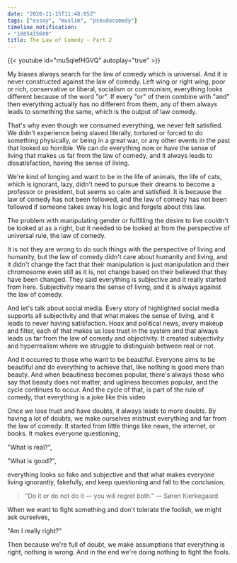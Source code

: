 ```yaml
---
date: "2020-11-15T11:48:05Z"
tags: ["essay", "muslim", "pseudocomedy"]
timeline_notification:
- "1605415689"
title: The Law of Comedy ~ Part 2
---
```


{{< youtube id="muSqlefHGVQ" autoplay="true" >}}

My biases always search for the law of comedy which is universal. And it is never constructed against the law of comedy. Left wing or right wing, poor or rich, conservative or liberal, socialism or communism, everything looks different because of the word "or". If every "or" of them combine with "and" then everything actually has no different from them, any of them always leads to something the same, which is the output of law comedy.

That's why even though we consumed everything, we never felt satisfied. We didn't experience being slaved literally, tortured or forced to do something physically, or being in a great war, or any other events in the past that looked so horrible. We can do everything now or have the sense of living that makes us far from the law of comedy, and it always leads to dissatisfaction, having the sense of living.

We're kind of longing and want to be in the life of animals, the life of cats, which is ignorant, lazy, didn't need to pursue their dreams to become a professor or president, but seems so calm and satisfied. It is because the law of comedy has not been followed, and the law of comedy has not been followed if someone takes away his logic and forgets about this law.

The problem with manipulating gender or fulfilling the desire to live couldn't be looked at as a right, but it needed to be looked at from the perspective of universal rule, the law of comedy.

It is not they are wrong to do such things with the perspective of living and humanity, but the law of comedy didn't care about humanity and living, and it didn't change the fact that their manipulation is just manipulation and their chromosome even still as it is, not change based on their believed that they have been changed. They said everything is subjective and it really started from here. Subjectivity means the sense of living, and it is always against the law of comedy.

And let's talk about social media. Every story of highlighted social media supports all subjectivity and that what makes the sense of living, and it leads to never having satisfaction. Hoax and political news, every makeup and filter, each of that makes us lose trust in the system and that always leads us far from the law of comedy and objectivity. It created subjectivity and hyperrealism where we struggle to distinguish between real or not.

And it occurred to those who want to be beautiful. Everyone aims to be beautiful and do everything to achieve that, like nothing is good more than beauty. And when beautiness becomes popular, there's always those who say that beauty does not matter, and ugliness becomes popular, and the cycle continues to occur. And the cycle of that, is part of the rule of comedy, that everything is a joke like this video 

Once we lose trust and have doubts, it always leads to more doubts. By having a lot of doubts, we make ourselves mistrust everything and far from the law of comedy. It started from little things like news, the internet, or books. It makes everyone questioning,

"What is real?",

"What is good?",

everything looks so fake and subjective and that what makes everyone living ignorantly, fakefully, and keep questioning and fall to the conclusion,

>"Do it or do not do it — you will regret both." — Søren Kierkegaard

When we want to fight something and don't tolerate the foolish, we might ask ourselves,

"Am I really right?"

Then because we're full of doubt, we make assumptions that everything is right, nothing is wrong. And in the end we're doing nothing to fight the fools.